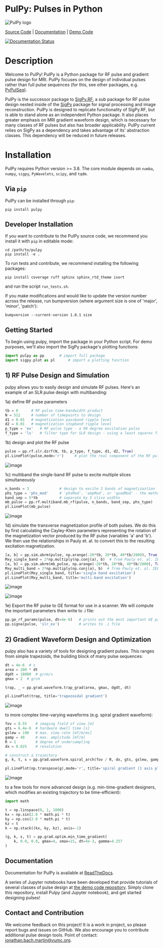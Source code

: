 PulPy: Pulses in Python
===========
![PulPy logo](../docs/figures/pulpy_logo_v2.png)

[Source Code](https://github.com/jonbmartin/pulpy) |
[Documentation](https://pulpy.readthedocs.io) | [Demo
Code](https://github.com/jonbmartin/pulpy-tutorials)

[![Documentation
Status](https://readthedocs.org/projects/pulpy/badge/?version=latest)](https://pulpy.readthedocs.io/en/latest/?badge=latest)

# Description

Welcome to PulPy\! PulPy is a Python package for RF pulse and gradient
pulse design for MRI. PulPy focuses on the design of individual pulses
rather than full pulse sequences (for this, see other packages, e.g.
[PyPulSeq](https://github.com/imr-framework/pypulseq)).

PulPy is the successor package to
[SigPy.RF](https://github.com/jonbmartin/sigpy-rf), a sub package for RF
pulse design nested inside of the
[SigPy](https://github.com/mikgroup/sigpy) package for signal processing
and image reconstruction. PulPy is designed to replicate functionality
of SigPy.RF, but is able to stand alone as an independent Python
package. It also places greater emphasis on MRI gradient waveform
design, which is necessary for many classes of RF pulses but also has
broader applicability. PulPy current relies on SigPy as a dependency and
takes advantage of its' abstraction classes. This dependency will be
reduced in future releases.

# Installation

PulPy requires Python version \>= 3.8. The core module depends on
`numba`, `numpy`, `sigpy`, `PyWavelets`, `scipy`, and `tqdm`.

## Via `pip`

PulPy can be installed through `pip`:

    pip install pulpy

## Developer Installation

If you want to contribute to the PulPy source code, we recommend you
install it with `pip` in editable mode:

    cd /path/to/pulpy
    pip install -e .

To run tests and contribute, we recommend installing the following
packages:

    pip install coverage ruff sphinx sphinx_rtd_theme isort

and run the script `run_tests.sh`.

If you make modifications and would like to update the version number
across the release, run bumpversion (where argument size is one of
'major', 'minor', 'patch'):

    bumpversion --current-version 1.8.1 size

## Getting Started

To begin using <span class="title-ref">pulpy</span>, import the package
in your Python script. For demo purposes, we'll also import the SigPy
package's plotting functions:

``` python
import pulpy as pp       # import full package
import sigpy.plot as pl      # import a plotting function
```

## 1\) RF Pulse Design and Simulation

<span class="title-ref">pulpy</span> allows you to easily design and
simulate RF pulses. Here's an example of an SLR pulse design with
multibanding:

1a) define RF pulse parameters

``` python
tb = 8      # RF pulse time-bandwidth product
N = 512     # number of timepoints to design
d1 = 0.01   # magnetization passband ripple level
d2 = 0.01   # magnetization stopband ripple level
p_type = 'ex'   # RF pulse type - a 90 degree excitation pulse
f_type = 'ls'   # filter type for SLR design - using a least squares filter
```

1b) design and plot the RF pulse

``` python
pulse = pp.rf.slr.dzrf(N, tb, p_type, f_type, d1, d2, True)
pl.LinePlot(pulse,mode='r')     # plot the real component of the RF pulse
```

![image](../docs/figures/slr_pulse.png)

1c) multiband the single-band RF pulse to excite multiple slices
simultaneously

``` python
n_bands = 3              # design to excite 3 bands of magnetizaztion
phs_type = 'phs_mod'     # 'phsMod', 'ampMod', or 'quadMod' - the method of designing the pulse phases
band_sep = 5*tb          # separate by 5 slice widths
mb_pulse = pp.rf.multiband.mb_rf(pulse, n_bands, band_sep, phs_type)
pl.LinePlot(mb_pulse)
```

![image](../docs/figures/multiband_pulse.png)

1d) simulate the transverse magnetization profile of both pulses. We do
this by first calculating the Cayley-Klein parameters representing the
rotation of the magnetization vector produced by the RF pulse (variables
'a' and 'b'). We then use the relationships in Pauly et. al. to convert
this to the resulting excitation magnetization.

``` python
[a, b] = pp.sim.abrm(pulse, np.arange(-20*tb, 20*tb, 40*tb/2000), True)
Mxy_single_band = 2*np.multiply(np.conj(a), b)  # from Pauly et. al. IEEE TMI (1991). 
[a, b] = pp.sim.abrm(mb_pulse, np.arange(-20*tb, 20*tb, 40*tb/2000), True)
Mxy_multi_band = 2*np.multiply(np.conj(a), b)  # from Pauly et. al. IEEE TMI (1991). 
pl.LinePlot(Mxy_single_band, title='single band excitation')
pl.LinePlot(Mxy_multi_band, title='multi-band excitation')
```

![image](../docs/figures/single_band_excitation.png)

![image](../docs/figures/multiband_excitation.png)

1e) Export the RF pulse to GE format for use in a scanner. We will
compute the important parameters then write to .i file:

``` python
pp.ge_rf_params(pulse, dt=4e-6)   # prints out the most important GE parameters
pp.signa(pulse, 'slr_ex')         # writes to .i file
```

## 2\) Gradient Waveform Design and Optimization

<span class="title-ref">pulpy</span> also has a variety of tools for
designing gradient pulses. This ranges from simple trapezoids, the
building block of many pulse sequences:

``` python
dt = 4e-6  # s
area = 200 * dt
dgdt = 18000  # g/cm/s
gmax = 2  # g/cm

trap, _ = pp.grad.waveform.trap_grad(area, gmax, dgdt, dt)

pl.LinePlot(trap, title='trapezoidal gradient')
```

![image](../docs/figures/trap_grad.png)

to more complex time-varying waveforms (e.g. spiral gradient waveform):

``` python
fov = 0.55    # imaging field of view [m]
gts = 6.4e-6  # hardware dwell time [s]
gslew = 190   # max. slew rate [mT/m/ms]
gamp = 40     # max. amplitude [mT/m]
R = 1         # degree of undersampling
dx = 0.025    # resolution

# construct a trajectory
g, k, t, s = pp.grad.waveform.spiral_arch(fov / R, dx, gts, gslew, gamp)

pl.LinePlot(np.transpose(g),mode='r', title='spiral gradient (1 axis plotted)')
```

![image](../docs/figures/spiral_waveform.png)

to a few tools for more advanced design (e.g. min-time-gradient
designers, which modifies an existing trajectory to be time-efficient):

``` python
import math        

t = np.linspace(0, 1, 1000)
kx = np.sin(2.0 * math.pi * t)
ky = np.cos(2.0 * math.pi * t)
kz = t
k = np.stack((kx, ky, kz), axis=-1)

(g, k, s, t) = pp.grad.optim.min_time_gradient(
    k, 0.0, 0.0, gmax=4, smax=15, dt=4e-3, gamma=4.257
)
```

## Documentation

Documentation for PulPy is available at
[ReadTheDocs](https://pulpy.readthedocs.io).

A series of Jupyter notebooks have been developed that provide tutorials
of several classes of pulse design at [the demo code
repository](https://github.com/jonbmartin/pulpy-tutorials). Simply clone
this repository, install Pulpy (and Jupyter notebook), and get started
designing pulses\!

## Contact and Contribution

We welcome feedback on this project\! It is a work in project, so please
report bugs and issues on GitHub. We also encourage you to contribute
additional pulse design tools. Point of contact:
<jonathan.bach.martin@vumc.org>.

